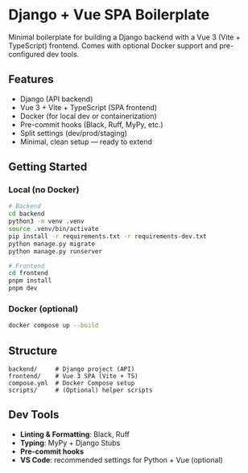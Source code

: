 # Django + Vue SPA Boilerplate

Minimal boilerplate for building a Django backend with a Vue 3 (Vite + TypeScript) frontend. Comes with optional Docker support and pre-configured dev tools.

## Features

- Django (API backend)
- Vue 3 + Vite + TypeScript (SPA frontend)
- Docker (for local dev or containerization)
- Pre-commit hooks (Black, Ruff, MyPy, etc.)
- Split settings (dev/prod/staging)
- Minimal, clean setup — ready to extend

## Getting Started

### Local (no Docker)

```bash
# Backend
cd backend
python3 -m venv .venv
source .venv/bin/activate
pip install -r requirements.txt -r requirements-dev.txt
python manage.py migrate
python manage.py runserver

# Frontend
cd frontend
pnpm install
pnpm dev
```

### Docker (optional)

```bash
docker compose up --build
```

## Structure

```
backend/     # Django project (API)
frontend/    # Vue 3 SPA (Vite + TS)
compose.yml  # Docker Compose setup
scripts/     # (Optional) helper scripts
```

## Dev Tools

- **Linting & Formatting**: Black, Ruff
- **Typing**: MyPy + Django Stubs
- **Pre-commit hooks**
- **VS Code**: recommended settings for Python + Vue (optional)
